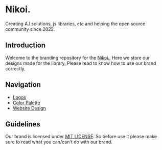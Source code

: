 # Nikoi.
Creating A.I solutions, js libraries, etc and helping the open source community since 2022.

## Introduction

Welcome to the branding repository for the [Nikoi.](https://github.com/nikoi-code), Here we store our designs made for the library, Please read to know how to use our brand correctly.

## Navigation

 - [Logos](logos)
 - [Color Palette](palette)
 - [Website Design](website)

## Guidelines

Our brand is licensed under [MIT LICENSE](/LICENSE). So before use it please make sure to read what you can/can't do with our brand.
